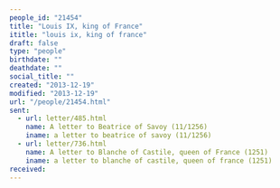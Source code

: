 ```yaml
---
people_id: "21454"
title: "Louis IX, king of France"
ititle: "louis ix, king of france"
draft: false
type: "people"
birthdate: ""
deathdate: ""
social_title: ""
created: "2013-12-19"
modified: "2013-12-19"
url: "/people/21454.html"
sent:
  - url: letter/485.html
    name: A letter to Beatrice of Savoy (11/1256)
    iname: a letter to beatrice of savoy (11/1256)
  - url: letter/736.html
    name: A letter to Blanche of Castile, queen of France (1251)
    iname: a letter to blanche of castile, queen of france (1251)
received:
---
```

